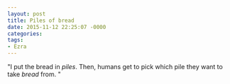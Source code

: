```yaml
---
layout: post
title: Piles of bread
date: 2015-11-12 22:25:07 -0000
categories:
tags:
- Ezra
---
```

"I put the bread in <i>piles</i>. Then, humans get to pick which pile they want to take <i>bread</i> from. "
